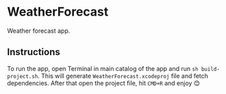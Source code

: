 # WeatherForecast
Weather forecast app.

## Instructions

To run the app, open Terminal in main catalog of the app and run `sh build-project.sh`.
This will generate `WeatherForecast.xcodeproj` file and fetch dependencies.
After that open the project file, hit `CMD+R` and enjoy 😊

